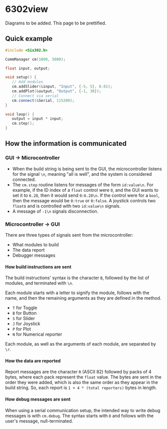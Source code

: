 # 6302view

Diagrams to be added. This page to be prettified.

## Quick example

```cpp
#include <Six302.h>

CommManager cm(1000, 5000);

float input, output;

void setup() {
   // Add modules
   cm.addSlider(&input, "Input", {-5, 5}, 0.01);
   cm.addPlot(&output, "Output", {-1, 30});
   // Connect via serial
   cm.connect(&Serial, 115200);
}

void loop() {
   output = input * input;
   cm.step();
}
```

## How the information is communicated

### GUI → Microcontroller

* When the build string is being sent to the GUI, the microcontroller listens for the signal `\n`, meaning "all is well", and the system is considered connected.
* The `cm.step` routine listens for messages of the form `id:value\n`. For example, if the ID index of a `float` control were `0`, and the GUI wants to set it to `6.28`, then it would send `0:6.28\n`. If the control were for a `bool`, then the message would be `0:true` or `0:false`. A joystick controls two `float`s and is controlled with two `id:value\n` signals.
* A message of `-1\n` signals disconnection.

### Microcontroller → GUI

There are three types of signals sent from the microcontroller:

* What modules to build
* The data report
* Debugger messages

#### How build instructions are sent

The build instructions' syntax is the character `B`, followed by the list of modules, and terminated with `\n`.

Each module starts with a letter to signify the module, follows with the name, and then the remaining arguments as they are defined in the method.
* `T` for Toggle
* `B` for Button
* `S` for Slider
* `J` for Joystick
* `P` for Plot
* `N` for Numerical reporter

Each module, as well as the arguments of each module, are separated by `\r`.

#### How the data are reported

Report messages are the character `R` (ASCII 82) followed by packs of 4 bytes, where each pack represent the `float` value. The bytes are sent in the order they were added, which is also the same order as they appear in the build string. So, each report is `1 + 4 * (total reporters)` bytes in length.

<!-- Issue with missed bits? -->

#### How debug messages are sent

When using a serial communication setup, the intended way to write debug messages is with `cm.debug`. The syntax starts with `D` and follows with the user's message, null-terminated.

